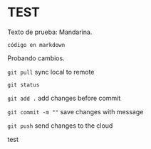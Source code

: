 <h1>TEST</h1>

Texto de prueba: Mandarina.

```código en markdown```

Probando cambios.

```git pull``` sync local to remote

```git status``` 

```git add .``` add changes before commit

```git commit -m ""``` save changes with message

```git push``` send changes to the cloud

test
